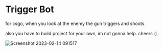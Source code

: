 # Trigger Bot
for csgo, when you look at the enemy the gun triggers and shoots.





also you have to build project for your own, im not gonna help. cheers :)


![Screenshot 2023-02-14 091517](https://user-images.githubusercontent.com/125391512/218809470-ad33ca46-89a7-4bca-aaf2-20e2626ca54b.png)
